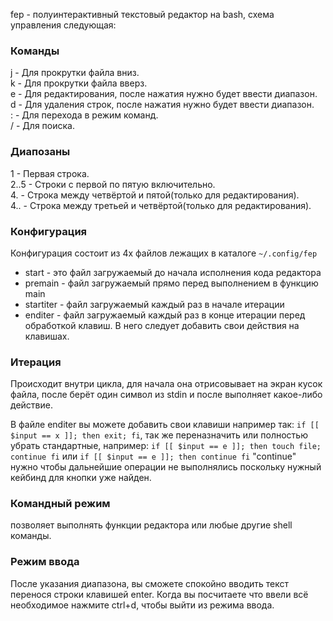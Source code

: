 fep - полуинтерактивный текстовый редактор на bash, схема управления следующая:

### Команды
j - Для прокрутки файла вниз.<br>
k - Для прокрутки файла вверз.<br>
e - Для редактирования, после нажатия нужно будет ввести диапазон.<br>
d - Для удаления строк, после нажатия нужно будет ввести диапазон.<br>
: - Для перехода в режим команд.<br>
/ - Для поиска.

### Диапозаны
1 - Первая строка.<br>
2..5 - Строки с первой по пятую включительно.<br>
4. - Строка между четвёртой и пятой(только для редактирования).<br>
4.. - Строка между третьей и четвёртой(только для редактирования).

### Конфигурация
Конфигурация состоит из 4х файлов лежащих в каталоге `~/.config/fep`<br>
- start - это файл загружаемый до начала исполнения кода редактора
- premain - файл загружаемый прямо перед выполнением в функцию main
- startiter - файл загружаемый каждый раз в начале итерации
- enditer - файл загружаемый каждый раз в конце итерации перед обработкой клавиш. В него следует добавить свои действия на клавишах.

### Итерация
Происходит внутри цикла, для начала она отрисовывает на экран кусок файла, после берёт один символ из stdin и после выполняет какое-либо действие.

В файле enditer вы можете добавить свои клавиши например так: `if [[ $input == x ]]; then exit; fi`, так же переназначить или полностью убрать стандартные, например: `if [[ $input == e ]]; then touch file; continue fi` или `if [[ $input == e ]]; then continue fi` "continue" нужно чтобы дальнейшие операции не выполнялись поскольку нужный кейбинд для кнопки уже найден.

### Командный режим
позволяет выполнять функции редактора или любые другие shell команды.

### Режим ввода
После указания диапазона, вы сможете спокойно вводить текст перенося строки клавишей enter. Когда вы посчитаете что ввели всё необходимое нажмите ctrl+d, чтобы выйти из режима ввода.

